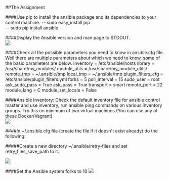 ##The Assignment

####Use pip to install the ansible package and its dependencies to your control machine. 
-- sudo easy_install pip  
-- sudo pip install ansible   

####Display the Ansible version and man page to STDOUT.  
![](https://github.com/arorah23/Assignments/tree/master/Ansible/Ansible/Day1/media/ansiblev.png)

####Check all the possible parameters you need to know in ansible.cfg file.
Well there are multiple parameters about which we need to know, some of the basic parameters are below.
inventory      = /etc/ansible/hosts
library        = /usr/share/my_modules/
module_utils   = /usr/share/my_module_utils/
remote_tmp     = ~/.ansible/tmp
local_tmp      = ~/.ansible/tmp
plugin_filters_cfg = /etc/ansible/plugin_filters.yml
forks          = 5
poll_interval  = 15
sudo_user      = root
ask_sudo_pass = True
ask_pass      = True
transport      = smart
remote_port    = 22
module_lang    = C
module_set_locale = False

####Ansible Inventory: Check the default inventory file for ansible control master and use inventory, run ansible ping commands on various inventory groups. Try this on minimum of two virtual machines.(You can use any of these Docker/Vagrant)  
![](https://github.com/arorah23/Assignments/tree/master/Ansible/Ansible/Day1/media/inventory.png)

####In ~/.ansible.cfg file (create the file if it doesn't exist already) do the following:

#####Create a new directory ~/.ansible/retry-files and set retry_files_save_path to it.

![](https://github.com/arorah23/Assignments/tree/master/Ansible/Ansible/Day1/media/pathchanged.png)

####Set the Ansible system forks to 10
![](https://github.com/arorah23/Assignments/tree/master/Ansible/Ansible/Day1/media/fork10.png)


